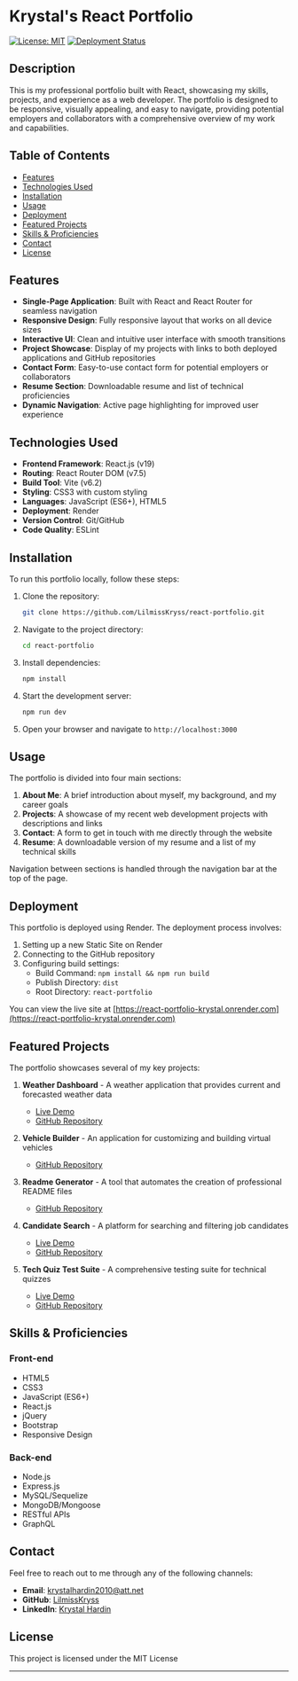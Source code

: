 # Krystal's React Portfolio

[![License: MIT](https://img.shields.io/badge/License-MIT-yellow.svg)](https://opensource.org/licenses/MIT)
[![Deployment Status](https://img.shields.io/badge/deployment-live-brightgreen)](https://react-portfolio-krystal.onrender.com)

## Description

This is my professional portfolio built with React, showcasing my skills, projects, and experience as a web developer. The portfolio is designed to be responsive, visually appealing, and easy to navigate, providing potential employers and collaborators with a comprehensive overview of my work and capabilities.

## Table of Contents

- [Features](#features)
- [Technologies Used](#technologies-used)
- [Installation](#installation)
- [Usage](#usage)
- [Deployment](#deployment)
- [Featured Projects](#featured-projects)
- [Skills & Proficiencies](#skills--proficiencies)
- [Contact](#contact)
- [License](#license)

## Features

- **Single-Page Application**: Built with React and React Router for seamless navigation
- **Responsive Design**: Fully responsive layout that works on all device sizes
- **Interactive UI**: Clean and intuitive user interface with smooth transitions
- **Project Showcase**: Display of my projects with links to both deployed applications and GitHub repositories
- **Contact Form**: Easy-to-use contact form for potential employers or collaborators
- **Resume Section**: Downloadable resume and list of technical proficiencies
- **Dynamic Navigation**: Active page highlighting for improved user experience

## Technologies Used

- **Frontend Framework**: React.js (v19)
- **Routing**: React Router DOM (v7.5)
- **Build Tool**: Vite (v6.2)
- **Styling**: CSS3 with custom styling
- **Languages**: JavaScript (ES6+), HTML5
- **Deployment**: Render
- **Version Control**: Git/GitHub
- **Code Quality**: ESLint

## Installation

To run this portfolio locally, follow these steps:

1. Clone the repository:

   ```bash
   git clone https://github.com/LilmissKryss/react-portfolio.git
   ```

2. Navigate to the project directory:

   ```bash
   cd react-portfolio
   ```

3. Install dependencies:

   ```bash
   npm install
   ```

4. Start the development server:

   ```bash
   npm run dev
   ```

5. Open your browser and navigate to `http://localhost:3000`

## Usage

The portfolio is divided into four main sections:

1. **About Me**: A brief introduction about myself, my background, and my career goals
2. **Projects**: A showcase of my recent web development projects with descriptions and links
3. **Contact**: A form to get in touch with me directly through the website
4. **Resume**: A downloadable version of my resume and a list of my technical skills

Navigation between sections is handled through the navigation bar at the top of the page.

## Deployment

This portfolio is deployed using Render. The deployment process involves:

1. Setting up a new Static Site on Render
2. Connecting to the GitHub repository
3. Configuring build settings:
   - Build Command: `npm install && npm run build`
   - Publish Directory: `dist`
   - Root Directory: `react-portfolio`

You can view the live site at [https://react-portfolio-krystal.onrender.com](https://react-portfolio-krystal.onrender.com)

## Featured Projects

The portfolio showcases several of my key projects:

1. **Weather Dashboard** - A weather application that provides current and forecasted weather data

   - [Live Demo](https://weather-dashboard-9j39.onrender.com)
   - [GitHub Repository](https://github.com/LilmissKryss/weather_dashboard)

2. **Vehicle Builder** - An application for customizing and building virtual vehicles

   - [GitHub Repository](https://github.com/LilmissKryss/vehicle-builder)

3. **Readme Generator** - A tool that automates the creation of professional README files

   - [GitHub Repository](https://github.com/LilmissKryss/readme_generator)

4. **Candidate Search** - A platform for searching and filtering job candidates

   - [Live Demo](https://candidate-search-3ozm.onrender.com)
   - [GitHub Repository](https://github.com/LilmissKryss/candidate-search)

5. **Tech Quiz Test Suite** - A comprehensive testing suite for technical quizzes
   - [Live Demo](https://ci-cd-pipeline-2l53.onrender.com)
   - [GitHub Repository](https://github.com/LilmissKryss/tech_quiz_test_suite)

## Skills & Proficiencies

### Front-end

- HTML5
- CSS3
- JavaScript (ES6+)
- React.js
- jQuery
- Bootstrap
- Responsive Design

### Back-end

- Node.js
- Express.js
- MySQL/Sequelize
- MongoDB/Mongoose
- RESTful APIs
- GraphQL

## Contact

Feel free to reach out to me through any of the following channels:

- **Email**: krystalhardin2010@att.net
- **GitHub**: [LilmissKryss](https://github.com/LilmissKryss)
- **LinkedIn**: [Krystal Hardin](https://www.linkedin.com/in/krystal-hardin-004778132/)

## License

This project is licensed under the MIT License

---
